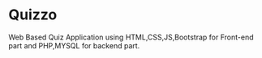 # Quizzo
Web Based Quiz Application using HTML,CSS,JS,Bootstrap for Front-end part and PHP,MYSQL for backend part.
